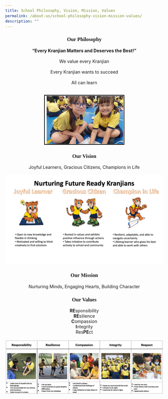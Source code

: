 ```yaml
---
title: School Philosophy, Vision, Mission, Values
permalink: /about-us/school-philosophy-vision-mission-values/
description: ""
---
```

<center>

<h3><b style="font-family:verdana;">Our Philosophy</b></h3>
	
<b>“Every Kranjian Matters and Deserves the Best!”</b><br><br>
We value every Kranjian <br><br>
Every Kranjian wants to succeed<br><br>
All can learn<br><br>

<img style="width:50%;height:50%; border:2px solid black;" src="/images/About%20Us/School%20Philosophy,%20School%20Vis/S1.png">

<h3><b style="font-family:verdana">Our Vision</b></h3>

Joyful Learners, Gracious Citizens, Champions in Life <br><br>
![](/images/About%20Us/School%20Philosophy,%20School%20Vis/vision.jpeg) <br>
  
<h3><b style="font-family:verdana">Our Mission</b></h3>
Nurturing Minds, Engaging Hearts, Building Character <br>

<h3><b style="font-family:verdana">Our Values</b></h3>
<b>RE</b>sponsibility  <br>
<b>RE</b>silience  <br>
<b>C</b>ompassion  <br>
<b>I</b>ntegrity  <br>
Res<b>PE</b>ct<br>
<br>
<img src="/images/About%20Us/School%20Creed,%20Crest%20and%20Song/SchoolValues002.png"></center>